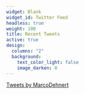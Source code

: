 ```yaml
---
widget: Blank
widget_id: Twitter Feed
headless: true
weight: 100
title: Recent Tweets
active: true
design:
  columns: "2"
  background:
    text_color_light: false
    image_darken: 0
---
```

<a class="twitter-timeline" data-lang="en" data-theme="light" href="https://twitter.com/MarcoDehnert?ref_src=twsrc%5Etfw">Tweets by MarcoDehnert</a> <script async src="https://platform.twitter.com/widgets.js" charset="utf-8"></script>